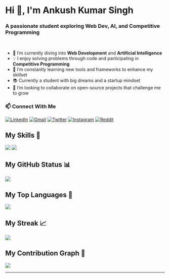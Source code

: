### <h1>Hi 👋, I'm Ankush Kumar Singh</h1>
<h3>A passionate student exploring Web Dev, AI, and Competitive Programming</h3>
<br>

- 🔭 I’m currently diving into **Web Development** and **Artificial Intelligence**
- 💡 I enjoy solving problems through code and participating in **Competitive Programming**
- 🌱 I’m constantly learning new tools and frameworks to enhance my skillset
- 📚 Currently a student with big dreams and a startup mindset
- 🤝 I’m looking to collaborate on open-source projects that challenge me to grow
  

### 📫 Connect With Me

<p>
  <a href="https://www.linkedin.com/in/ankushh06/" target="_blank"><img alt="LinkedIn" src="https://img.shields.io/badge/-LinkedIn-blue?style=flat-square&logo=linkedin"></a>
  <a href="https://Ankush150306@gmail.com"><img alt="Gmail" src="https://img.shields.io/badge/-Email-%23333?style=flat-square&logo=gmail&logoColor=white"></a>
  <a href="https://twitter.com/real_ankush06" target="_blank"><img alt="Twitter" src="https://img.shields.io/badge/-Twitter-1DA1F2?style=flat-square&logo=twitter&logoColor=white"></a>
  <a href="https://www.instagram.com/__ankush_06" target="_blank"><img alt="Instagram" src="https://img.shields.io/badge/-Instagram-E4405F?style=flat-square&logo=instagram&logoColor=white"></a>
  <a href="https://www.reddit.com/user/youknowme_06" target="_blank"><img alt="Reddit" src="https://img.shields.io/badge/-Reddit-FF4500?style=flat-square&logo=reddit&logoColor=white"></a>
</p>


## My Skills 💪
![](https://img.shields.io/badge/HTML5-E34F26?style=for-the-badge&logo=html5&logoColor=white)
![](https://img.shields.io/badge/CSS3-1572B6?style=for-the-badge&logo=css3&logoColor=white)

## My GitHub Status 📊
![](https://github-readme-stats.vercel.app/api?username=Ankushh06&show_icons=true&theme=dark&count_private=true&show_icons=true)

## My Top Languages 🔼
![](https://github-readme-stats.vercel.app/api/top-langs/?username=Ankushh06&theme=dark&langs_count=10)

## My Streak 📈
![](https://github-readme-streak-stats.herokuapp.com/?user=Ankushh06&theme=dark)

## My Contribution Graph 🙌
![](https://activity-graph.herokuapp.com/graph?username=Ankushh06&theme=react-dark)

---

